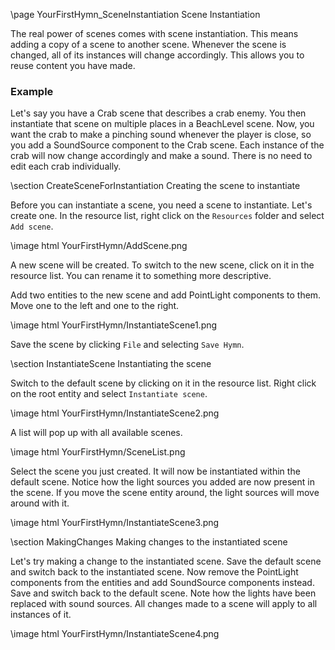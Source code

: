 \page YourFirstHymn_SceneInstantiation Scene Instantiation

The real power of scenes comes with scene instantiation. This means adding a copy of a scene to another scene. Whenever the scene is changed, all of its instances will change accordingly. This allows you to reuse content you have made.

### Example

Let's say you have a Crab scene that describes a crab enemy. You then instantiate that scene on multiple places in a BeachLevel scene. Now, you want the crab to make a pinching sound whenever the player is close, so you add a SoundSource component to the Crab scene. Each instance of the crab will now change accordingly and make a sound. There is no need to edit each crab individually.

\section CreateSceneForInstantiation Creating the scene to instantiate

Before you can instantiate a scene, you need a scene to instantiate. Let's create one. In the resource list, right click on the `Resources` folder and select `Add scene`.

\image html YourFirstHymn/AddScene.png

A new scene will be created. To switch to the new scene, click on it in the resource list. You can rename it to something more descriptive.

Add two entities to the new scene and add PointLight components to them. Move one to the left and one to the right.

\image html YourFirstHymn/InstantiateScene1.png

Save the scene by clicking `File` and selecting `Save Hymn`.

\section InstantiateScene Instantiating the scene

Switch to the default scene by clicking on it in the resource list. Right click on the root entity and select `Instantiate scene`.

\image html YourFirstHymn/InstantiateScene2.png

A list will pop up with all available scenes.

\image html YourFirstHymn/SceneList.png

Select the scene you just created. It will now be instantiated within the default scene. Notice how the light sources you added are now present in the scene. If you move the scene entity around, the light sources will move around with it.

\image html YourFirstHymn/InstantiateScene3.png

\section MakingChanges Making changes to the instantiated scene

Let's try making a change to the instantiated scene. Save the default scene and switch back to the instantiated scene. Now remove the PointLight components from the entities and add SoundSource components instead. Save and switch back to the default scene. Note how the lights have been replaced with sound sources. All changes made to a scene will apply to all instances of it.

\image html YourFirstHymn/InstantiateScene4.png